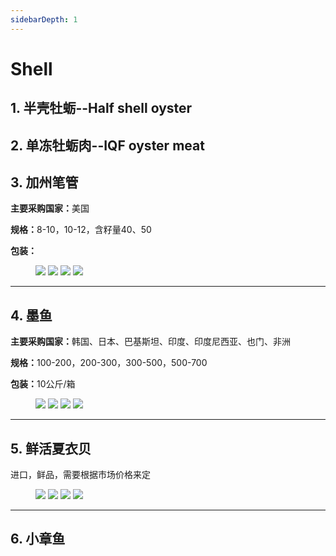 ```yaml
---
sidebarDepth: 1
---
```


# Shell

## 1. 半壳牡蛎--Half shell oyster

## 2. 单冻牡蛎肉--IQF oyster meat

## 3. 加州笔管
<p><strong>主要采购国家：</strong>美国</p>
<p><strong>规格：</strong>8-10，10-12，含籽量40、50</p>
<p><strong>包装：</strong></p>

<figure class="third">
    <img src="http://p93s97xb4.bkt.clouddn.com/California%20squid%E6%8B%B7%E8%B4%9D.jpg?imageView2/1/w/300/h/300/q/75|imageslim">
    <img src="http://p93s97xb4.bkt.clouddn.com/California%20squid%20%281%29.jpg?imageView2/1/w/300/h/300/q/75|imageslim">
    <img src="http://p93s97xb4.bkt.clouddn.com/California%20squid%20%282%29.jpg?imageView2/1/w/300/h/300/q/75|imageslim">
    <img src="http://p93s97xb4.bkt.clouddn.com/California%20squid%20%284%29.jpg?imageView2/1/w/300/h/300/q/75|imageslim">
</figure>
<hr>

## 4. 墨鱼
<p><strong>主要采购国家：</strong>韩国、日本、巴基斯坦、印度、印度尼西亚、也门、非洲</p>
<p><strong>规格：</strong>100-200，200-300，300-500，500-700</p>
<p><strong>包装：</strong>10公斤/箱</p>

<figure class="third">
    <img src="http://p93s97xb4.bkt.clouddn.com/Cuttlefish%20%283%29.jpg?imageView2/1/w/300/h/300/q/75|imageslim">
    <img src="http://p93s97xb4.bkt.clouddn.com/Cuttlefish%20%282%29.jpg?imageView2/1/w/300/h/300/q/75|imageslim">
    <img src="http://p93s97xb4.bkt.clouddn.com/Cuttlefish%20%284%29.jpg?imageView2/1/w/300/h/300/q/75|imageslim">
    <img src="http://p93s97xb4.bkt.clouddn.com/Cuttlefish%20%285%29.jpg?imageView2/1/w/300/h/300/q/75|imageslim">
</figure>
<hr>


## 5. 鲜活夏衣贝
进口，鲜品，需要根据市场价格来定

<figure class="third">
    <img src="http://p93s97xb4.bkt.clouddn.com/Fresh%20Scallop%E6%8B%B7%E8%B4%9D.jpg?imageView2/1/w/300/h/300/q/75|imageslim">
    <img src="http://p93s97xb4.bkt.clouddn.com/Fresh%20Scallop%20%284%29.jpg?imageView2/1/w/300/h/300/q/75|imageslim">
    <img src="http://p93s97xb4.bkt.clouddn.com/Fresh%20Scallop%20%283%29.jpg?imageView2/1/w/300/h/300/q/75|imageslim">
    <img src="http://p93s97xb4.bkt.clouddn.com/Fresh%20Scallop%20%282%29.jpg?imageView2/1/w/300/h/300/q/75|imageslim">
</figure>
<hr>

## 6. 小章鱼


